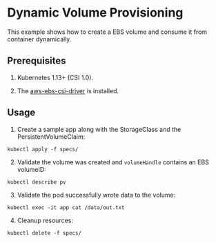 # Dynamic Volume Provisioning
This example shows how to create a EBS volume and consume it from container dynamically.

## Prerequisites

1. Kubernetes 1.13+ (CSI 1.0).

2. The [aws-ebs-csi-driver](https://github.com/kubernetes-sigs/aws-ebs-csi-driver) is installed.

## Usage

1. Create a sample app along with the StorageClass and the PersistentVolumeClaim:
```
kubectl apply -f specs/
```

2. Validate the volume was created and `volumeHandle` contains an EBS volumeID:
```
kubectl describe pv
```

3. Validate the pod successfully wrote data to the volume:
```
kubectl exec -it app cat /data/out.txt
```

4. Cleanup resources:
```
kubectl delete -f specs/
```